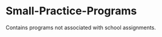 Small-Practice-Programs
=======================

Contains programs not associated with school assignments.
